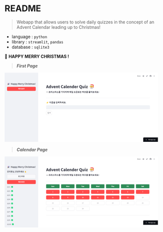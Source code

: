 # README

> Webapp that allows users to solve daily quizzes in the concept of an Advent Calendar leading up to Christmas!  
  
- language : `python`
- library : `streamlit`, `pandas`
- database : `sqlite3`

🎅 **HAPPY MERRY CHRISTMAS !**
  

> ***First Page***
  
![](readme_images/1.png)
  
> ***Calendar Page***
  
![메인화면](readme_images/2.png)